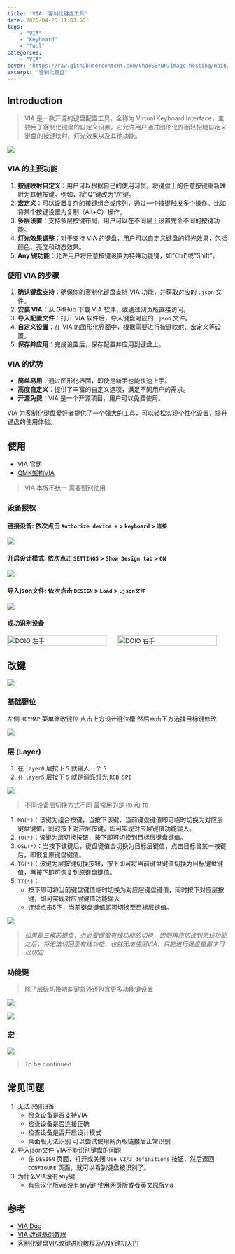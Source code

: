 ```yaml
---
title: 'VIA: 客制化键盘工具'
date: 2025-04-25 11:03:55
tags:
    - "VIA"
    - "Keyboard"
    - "Tool"
categories:
    - "VIA"
cover: "https://raw.githubusercontent.com/ChaoSBYNN/image-hosting/main/via/via-banner.jpg"
excerpt: "客制化键盘"
---
```


## Introduction

> VIA 是一款开源的键盘配置工具，全称为 Virtual Keyboard Interface，主要用于客制化键盘的自定义设置。它允许用户通过图形化界面轻松地自定义键盘的按键映射、灯光效果以及其他功能。

![](https://raw.githubusercontent.com/ChaoSBYNN/image-hosting/main/via/Snipaste_2025-04-25_11-23-40.png)

### VIA 的主要功能

1. **按键映射自定义**：用户可以根据自己的使用习惯，将键盘上的任意按键重新映射为其他按键。例如，将“Q”键改为“A”键。
2. **宏定义**：可以设置复杂的按键组合或序列，通过一个按键触发多个操作。比如将某个按键设置为复制（Alt+C）操作。
3. **多层设置**：支持多层按键布局，用户可以在不同层上设置完全不同的按键功能。
4. **灯光效果调整**：对于支持 VIA 的键盘，用户可以自定义键盘的灯光效果，包括颜色、亮度和动态效果。
5. **Any 键功能**：允许用户将任意按键设置为特殊功能键，如“Ctrl”或“Shift”。

### 使用 VIA 的步骤

1. **确认键盘支持**：确保你的客制化键盘支持 VIA 功能，并获取对应的 `.json` 文件。
2. **安装 VIA**：从 GitHub 下载 VIA 软件，或通过网页版直接访问。
3. **导入配置文件**：打开 VIA 软件后，导入键盘对应的 `.json` 文件。
4. **自定义设置**：在 VIA 的图形化界面中，根据需要进行按键映射、宏定义等设置。
5. **保存并应用**：完成设置后，保存配置并应用到键盘上。

### VIA 的优势

- **简单易用**：通过图形化界面，即使是新手也能快速上手。
- **高度自定义**：提供了丰富的自定义选项，满足不同用户的需求。
- **开源免费**：VIA 是一个开源项目，用户可以免费使用。

VIA 为客制化键盘爱好者提供了一个强大的工具，可以轻松实现个性化设置，提升键盘的使用体验。

## 使用

- [VIA 官网](https://usevia.app/)
- [QMK架构VIA](http://doiokb.com/index.php?m=home&c=Lists&a=index&tid=191)

> VIA 本版不统一 需要甄别使用

### 设备授权

#### 链接设备: 依次点击 `Authorize device +` > `keyboard` > `连接`

![](https://raw.githubusercontent.com/ChaoSBYNN/image-hosting/main/via/Snipaste_2025-04-25_13-23-38.png)

#### 开启设计模式: 依次点击 `SETTINGS` > `Show Design tab` > `ON`

![](https://raw.githubusercontent.com/ChaoSBYNN/image-hosting/main/via/Snipaste_2025-04-25_13-27-05.png)

#### 导入json文件: 依次点击 `DESIGN` > `Load` > `.json文件`

![](https://raw.githubusercontent.com/ChaoSBYNN/image-hosting/main/via/Snipaste_2025-04-25_13-27-28.png)

#### 成功识别设备

<div style="display: flex; justify-content: space-between;">
    <img src="https://raw.githubusercontent.com/ChaoSBYNN/image-hosting/main/via/Snipaste_2025-04-25_11-25-29.png" alt="DOIO 左手" style="width: 90%;"/>
    <img src="https://raw.githubusercontent.com/ChaoSBYNN/image-hosting/main/via/Snipaste_2025-04-25_11-25-09.png" alt="DOIO 右手" style="width: 90%;"/>
</div>

## 改键

![](https://raw.githubusercontent.com/ChaoSBYNN/image-hosting/main/via/1-23112G343591A.jpg)

### 基础键位

左侧 `KEYMAP` 菜单修改键位 点击上方设计键位槽 然后点击下方选择目标键修改

![](https://raw.githubusercontent.com/ChaoSBYNN/image-hosting/main/via/Snipaste_2025-04-25_11-25-29.png)

### 层 (Layer)

1. 在 `layer0` 层按下 `5` 就输入一个 `5`
2. 在 `layer5` 层按下 `5` 就是调亮灯光 `RGB SPI`

![](https://raw.githubusercontent.com/ChaoSBYNN/image-hosting/main/via/Snipaste_2025-04-25_14-00-10.png)

> 不同设备层切换方式不同 最常用的是 `MO` 和 `TO`

1. `MO(*)`：该键为组合按键，当按下该键，当前键盘键值即可临时切换为对应层键盘键值，同时按下对应层按键，即可实现对应层键值功能输入。
2. `TO(*)`：该键为层切换按钮，按下即可切换到目标层键盘键值。
3. `OSL(*)`：当按下该键后，键盘键值会切换为目标层键值，点击目标曾某一按键后，即恢复原键盘键值。
4. `TG(*)`：该键为层按键切换按钮，按下即可将当前键盘键值切换为目标键盘键值，再按下即可恢复到原键盘键值。
5. `TT(*)`：
    - 按下即可将当前键盘键值临时切换为对应层键盘键值，同时按下对应层按键，即可实现对应层键值功能输入
    - 连续点击5下，当前键盘键值即可切换至目标层键值。

![](https://raw.githubusercontent.com/ChaoSBYNN/image-hosting/main/via/Snipaste_2025-04-25_14-00-39.png)

> *如果是三模的键盘，务必要保留有线功能的切换，否则再您切换到无线功能之后，将无法切回至有线功能，也就无法使用VIA，只能进行键盘重置才可以切回*

### 功能键

> 除了层级切换功能键意外还包含更多功能键设置

![](https://raw.githubusercontent.com/ChaoSBYNN/image-hosting/main/via/Snipaste_2025-04-25_14-00-57.png)

![](https://raw.githubusercontent.com/ChaoSBYNN/image-hosting/main/via/Snipaste_2025-04-25_14-01-10.png)

### 宏

![](https://raw.githubusercontent.com/ChaoSBYNN/image-hosting/main/via/Snipaste_2025-04-25_14-01-34.png)

> To be continued

## 常见问题

1. 无法识别设备
    - 检查设备是否支持VIA
    - 检查设备是否连接正确
    - 检查设备是否开启设计模式
    - 桌面版无法识别 可以尝试使用网页版链接后正常识别
2. 导入json文件 VIA不能识别键盘的问题
    - 在 `DESIGN` 页面，打开或关闭 `Use V2/3 definitions` 按钮，然后返回 `CONFIGURE` 页面，就可以看到键盘被识别了。
3. 为什么VIA没有any键
    - 有些汉化版via没有any键 使用网页版或者英文原版via

## 参考

- [VIA Doc](https://www.caniusevia.com/docs/specification)
- [VIA 改键基础教程](https://zhuanlan.zhihu.com/p/651406695)
- [客制化键盘VIA改键进阶教程及ANY键初入门](https://zhuanlan.zhihu.com/p/599850387)